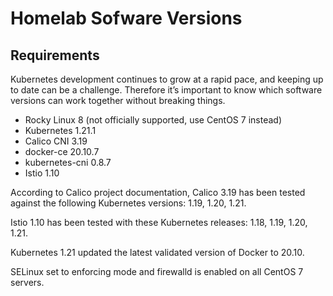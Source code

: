 # Homelab Sofware Versions

## Requirements

Kubernetes development continues to grow at a rapid pace, and keeping up to date can be a challenge. Therefore it’s important to know which software versions can work together without breaking things.

* Rocky Linux 8 (not officially supported, use CentOS 7 instead)
* Kubernetes 1.21.1
* Calico CNI 3.19
* docker-ce 20.10.7
* kubernetes-cni 0.8.7
* Istio 1.10

According to Calico project documentation, Calico 3.19 has been tested against the following Kubernetes versions: 1.19, 1.20, 1.21.

Istio 1.10 has been tested with these Kubernetes releases: 1.18, 1.19, 1.20, 1.21.

Kubernetes 1.21 updated the latest validated version of Docker to 20.10.

SELinux set to enforcing mode and firewalld is enabled on all CentOS 7 servers.
